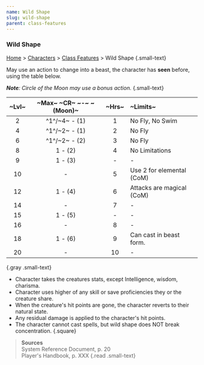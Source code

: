 ```yaml
---
name: Wild Shape
slug: wild-shape
parent: class-features
---
```

### Wild Shape
[Home](dm-operations-center) > [Characters](characters) > [Class Features](class-featuers) > Wild Shape {.small-text}

May use an action to change into a beast, the character has **seen** before, using the table below.

***Note**: Circle of the Moon may use a bonus action.* {.small-text}

| ~Lvl~ | ~Max~ ~CR~ ~-~ ~(Moon)~ | ~Hrs~ | ~Limits~                  |
| :---: | :---------------------: | :---: | :------------------------ |
|   2   |      ^1^/~4~ - (1)      |   1   | No Fly, No Swim           |
|   4   |      ^1^/~2~ - (1)      |   2   | No Fly                    |
|   6   |      ^1^/~2~ - (2)      |   3   | No Fly                    |
|   8   |         1 - (2)         |   4   | No Limitations            |
|   9   |         1 - (3)         |   -   | -                         |
|  10   |            -            |   5   | Use 2 for elemental (CoM) |
|  12   |         1 - (4)         |   6   | Attacks are magical (CoM) |
|  14   |            -            |   7   | -                         |
|  15   |         1 - (5)         |   -   | -                         |
|  16   |            -            |   8   | -                         |
|  18   |         1 - (6)         |   9   | Can cast in beast form.   |
|  20   |            -            |  10   | -                         |
{.gray .small-text}

- Character takes the creatures stats, except Intelligence, wisdom, charisma. 
- Character uses higher of any skill or save proficiencies they or the creature share.
- When the creature's hit points are gone, the character reverts to their natural state.
- Any residual damage is applied to the character's hit points.
- The character cannot cast spells, but wild shape does NOT break concentration.
{.square}

> **Sources** <br/>
> System Reference Document, p. 20<br/>
> Player's Handbook, p. XXX
{.read .small-text}